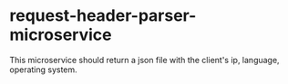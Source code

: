# request-header-parser-microservice

This microservice should return a json file with the client's ip, language, operating system.

